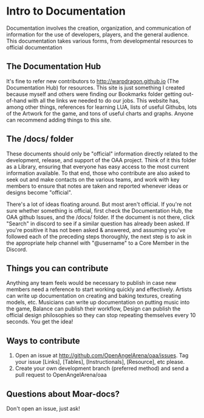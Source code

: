 # Intro to Documentation

Documentation involves the creation, organization, and communication of information for the use of developers, players, and the general audience. This documentation takes various forms, from developmental resources to official documentation

## The Documentation Hub

It's fine to refer new contributors to http://warpdragon.github.io (The Documentation Hub) for resources. This site is just something I created because myself and others were finding our Bookmarks folder getting out-of-hand with all the links we needed to do our jobs. This website has, among other things, references for learning LUA, lists of useful Githubs, lots of the Artwork for the game, and tons of useful charts and graphs. Anyone can recommend adding things to this site.

## The /docs/ folder

These documents should only be "official" information directly related to the development, release, and support of the OAA project. Think of it this folder as a Library, ensuring that everyone has easy access to the most current information available. To that end, those who contribute are also asked to seek out and make contacts on the various teams, and work with key members to ensure that notes are taken and reported whenever ideas or designs become "official".

There's a lot of ideas floating around. But most aren't official. If you're not sure whether something is official, first check the Documentation Hub, the OAA github Issues, and the /docs/ folder. If the document is not there, click "Search" in discord to see if a similar question has already been asked. If you're positive it has not been asked & answered, and assuming you've followed each of the preceding steps thoroughly, the next step is to ask in the appropriate help channel with "@username" to a Core Member in the Discord.

## Things you can contribute

Anything any team feels would be necessary to publish in case new members need a reference to start working quickly and effectively. Artists can write up documentation on creating and baking textures, creating models, etc. Musicians can write up documentation on putting music into the game, Balance can publish their workflow, Design can publish the official design philosophies so they can stop repeating themselves every 10 seconds. You get the idea!

## Ways to contribute

1. Open an issue at http://github.com/OpenAngelArena/oaa/issues. Tag your issue [Links], [Tables], [Instructionals], [Resource], etc please.
2.  Create your own development branch (preferred method) and send a pull request to OpenAngelArena/oaa

## Questions about Moar-docs?

Don't open an issue, just ask!
